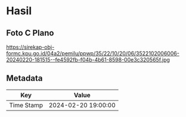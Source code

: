 # Hasil

## Foto C Plano

https://sirekap-obj-formc.kpu.go.id/04a2/pemilu/ppwp/35/22/10/20/06/3522102006006-20240220-181515--fe4592fb-f04b-4b61-8598-00e3c320565f.jpg


## Metadata

| Key        | Value               |
| ---------- | ------------------- |
| Time Stamp | 2024-02-20 19:00:00 |



